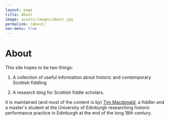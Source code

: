 ```yaml
---
layout: page
title: About
image: assets/images/about.jpg
permalink: /about/
nav-menu: true
---
```

# About

This site hopes to be two things:

1. A collection of useful information about historic and contemporary Scottish fiddling

2. A research blog for Scottish fiddle scholars.

It is maintained (and most of the content is by) [Tim Macdonald](http://www.tsmacdonald.com), a fiddler and a master's
student at the University of Edinburgh researching historic performance practice in Edinburgh at the end of the long 18th
century.
